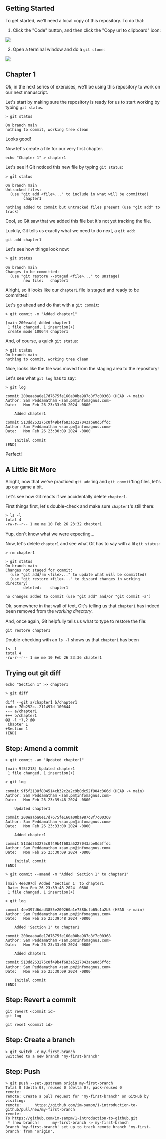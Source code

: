 <!--
  <<< Author notes: Step 1 >>>
  Choose 3-5 steps for your course.
  The first step is always the hardest, so pick something easy!
  Link to docs.github.com for further explanations.
  Encourage users to open new tabs for steps!
-->

## Getting Started

To get started, we'll need a local copy of this repository.  To do that:

1. Click the "Code" button, and then click the "Copy url to clipboard" icon:

![](/images/image-9.png)

2. Open a terminal window and do a `git clone`:

![](/images/image-10.png)

## Chapter 1

Ok, in the next series of exercises, we'll be using this repository to work on our next manuscript.

Let's start by making sure the repository is ready for us to start working by typing `git status`.

```shellSession
> git status

On branch main
nothing to commit, working tree clean
```

Looks good!

Now let's create a file for our very first chapter.

```shellSession
echo "Chapter 1" > chapter1
```

Let's see if Git noticed this new file by typing `git status`:

```shellSession
> git status

On branch main
Untracked files:
  (use "git add <file>..." to include in what will be committed)
        chapter1

nothing added to commit but untracked files present (use "git add" to track)
```

Cool, so Git saw that we added this file but it's not yet tracking the file.

Luckily, Git tells us exactly what we need to do next, a `git add`:

```shellSession
git add chapter1
```

Let's see how things look now:

```shellSession
> git status

On branch main
Changes to be committed:
  (use "git restore --staged <file>..." to unstage)
        new file:   chapter1
```

Alright, so it looks like our `chapter1` file is staged and ready to be committed!

Let's go ahead and do that with a `git commit`:

```shellSession
> git commit -m "Added chapter1"

[main 200eaab] Added chapter1
 1 file changed, 1 insertion(+)
 create mode 100644 chapter1
```

And, of course, a quick `git status`:

```shellSession
> git status
On branch main
nothing to commit, working tree clean
```

Nice, looks like the file was moved from the staging area to the repository!

Let's see what `git log` has to say:

```shellSession
> git log

commit 200eaaba0e17d7675fe160a00ba987c8f7c00368 (HEAD -> main)
Author: Sam Peddamatham <sam.pm@infomagnus.com>
Date:   Mon Feb 26 23:33:00 2024 -0800

    Added chapter1

commit 513dd263275c0f49b4f683a5227043abe0d5ffdc
Author: Sam Peddamatham <sam.pm@infomagnus.com>
Date:   Mon Feb 26 23:30:09 2024 -0800

    Initial commit
(END)
```

Perfect!

## A Little Bit More

Alright, now that we've practiced `git add`'ing and `git commit`'ting files, let's up our game a bit.

Let's see how Git reacts if we accidentally delete `chapter1`.

First things first, let's double-check and make sure `chapter1`'s still there:

```shellSession
> ls -l
total 4
-rw-r--r-- 1 me me 10 Feb 26 23:32 chapter1
```

Yup, don't know what we were expecting...  

Now, let's delete `chapter1` and see what Git has to say with a lil `git status`:

```shellSession
> rm chapter1

> git status
On branch main
Changes not staged for commit:
  (use "git add/rm <file>..." to update what will be committed)
  (use "git restore <file>..." to discard changes in working directory)
        deleted:    chapter1

no changes added to commit (use "git add" and/or "git commit -a")
```

Ok, somewhere in that wall of text, Git's telling us that `chapter1` has indeed been removed from the _working directory_.

And, once again, Git helpfully tells us what to type to restore the file: 

```shellSession
git restore chapter1
```

Double-checking with an `ls -l` shows us that `chapter1` has been

```shellSession
ls -l
total 4
-rw-r--r-- 1 me me 10 Feb 26 23:36 chapter1
```

## Trying out git diff

```shellSession
echo "Section 1" >> chapter1
```

```shellSession
> git diff

diff --git a/chapter1 b/chapter1
index 70b252c..211497d 100644
--- a/chapter1
+++ b/chapter1
@@ -1 +1,2 @@
 Chapter 1
+Section 1
(END)
```

## Step: Amend a commit

```shellSession
> git commit -am "Updated chapter1"

[main 9f5f218] Updated chapter1
 1 file changed, 1 insertion(+)
```

```shellSession
> git log

commit 9f5f2188f804514cb32c2a2c9b0dc52f904c366d (HEAD -> main)
Author: Sam Peddamatham <sam.pm@infomagnus.com>
Date:   Mon Feb 26 23:39:48 2024 -0800

    Updated chapter1

commit 200eaaba0e17d7675fe160a00ba987c8f7c00368
Author: Sam Peddamatham <sam.pm@infomagnus.com>
Date:   Mon Feb 26 23:33:00 2024 -0800

    Added chapter1

commit 513dd263275c0f49b4f683a5227043abe0d5ffdc
Author: Sam Peddamatham <sam.pm@infomagnus.com>
Date:   Mon Feb 26 23:30:09 2024 -0800

    Initial commit
(END)
```

```shellSession
> git commit --amend -m "Added 'Section 1' to chapter1"

[main 4ee397d] Added 'Section 1' to chapter1
 Date: Mon Feb 26 23:39:48 2024 -0800
 1 file changed, 1 insertion(+)
```


```shellSession
> git log

commit 4ee397d6dad3855e209260a1e7380cfb65c1a2b5 (HEAD -> main)
Author: Sam Peddamatham <sam.pm@infomagnus.com>
Date:   Mon Feb 26 23:39:48 2024 -0800

    Added 'Section 1' to chapter1

commit 200eaaba0e17d7675fe160a00ba987c8f7c00368
Author: Sam Peddamatham <sam.pm@infomagnus.com>
Date:   Mon Feb 26 23:33:00 2024 -0800

    Added chapter1

commit 513dd263275c0f49b4f683a5227043abe0d5ffdc
Author: Sam Peddamatham <sam.pm@infomagnus.com>
Date:   Mon Feb 26 23:30:09 2024 -0800

    Initial commit
(END)
```

## Step: Revert a commit

```shellSession
git revert <commit id>
git log
  
git reset <commit id>
```

## Step: Create a branch

```shellSession
> git switch -c my-first-branch
Switched to a new branch 'my-first-branch'
```

## Step: Push

```shellSession
> git push --set-upstream origin my-first-branch
Total 0 (delta 0), reused 0 (delta 0), pack-reused 0
remote:
remote: Create a pull request for 'my-first-branch' on GitHub by visiting:
remote:      https://github.com/im-sampm/1-introduction-to-github/pull/new/my-first-branch
remote:
To https://github.com/im-sampm/1-introduction-to-github.git
 * [new branch]      my-first-branch -> my-first-branch
Branch 'my-first-branch' set up to track remote branch 'my-first-branch' from 'origin'.
```
